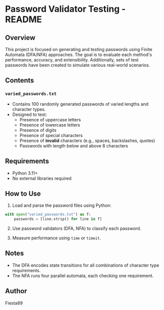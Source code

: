 # Password Validator Testing - README

## Overview
This project is focused on generating and testing passwords using Finite Automata (DFA/NFA) approaches. The goal is to evaluate each method's performance,
accuracy, and extensibility. Additionally, sets of test passwords have been created to simulate
various real-world scenarios.

## Contents

### `varied_passwords.txt`
- Contains 100 randomly generated passwords of varied lengths and character types.
- Designed to test:
  - Presence of uppercase letters
  - Presence of lowercase letters
  - Presence of digits
  - Presence of special characters
  - Presence of **invalid** characters (e.g., spaces, backslashes, quotes)
  - Passwords with length below and above 8 characters

## Requirements
- Python 3.11+
- No external libraries required

## How to Use
1. Load and parse the password files using Python:
```python
with open("varied_passwords.txt") as f:
    passwords = [line.strip() for line in f]
```

2. Use password validators (DFA, NFA) to classify each password.

3. Measure performance using `time` or `timeit`.

## Notes
- The DFA encodes state transitions for all combinations of character type requirements.
- The NFA runs four parallel automata, each checking one requirement.

## Author
Fiesta89
